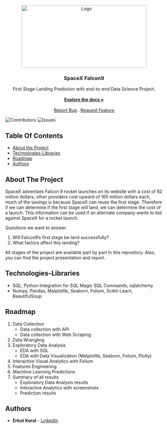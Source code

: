 <br/>
<p align="center">
  <a href="https://github.com/erkutkoral/Applied-Data-Science-Capstone">
    <img src="https://media.wired.com/photos/59443cbf3cf71b16ba5b9e1d/master/w_1920,c_limit/Rocket-Art-531752474.jpg" alt="Logo" width="400" height="200">
  </a>

  <h3 align="center">SpaceX Falcon9</h3>

  <p align="center">
    First Stage Landing Prediction with end-to-end Data Science Project.
    <br/>
    <br/>
    <a href="https://github.com/erkutkoral/Applied-Data-Science-Capstone"><strong>Explore the docs »</strong></a>
    <br/>
    <br/>
    <a href="https://github.com/erkutkoral/Applied-Data-Science-Capstone/issues">Report Bug</a>
    .
    <a href="https://github.com/erkutkoral/Applied-Data-Science-Capstone/issues">Request Feature</a>
  </p>
</p>

![Contributors](https://img.shields.io/github/contributors/erkutkoral/Applied-Data-Science-Capstone?color=dark-green) ![Issues](https://img.shields.io/github/issues/erkutkoral/Applied-Data-Science-Capstone) 

## Table Of Contents

* [About the Project](#about-the-project)
* [Technologies-Libraries](#technologies-libraries)
* [Roadmap](#roadmap)
* [Authors](#authors)


## About The Project

SpaceX advertises Falcon 9 rocket launches on its website with a cost of 62 million dollars; other providers cost upward of 165 million dollars each, much of the savings is because SpaceX can reuse the first stage. Therefore if we can determine if the first stage will land, we can determine the cost of a launch. This information can be used if an alternate company wants to bid against SpaceX for a rocket launch.

Questions we want to answer
1. Will Falcon9’s first stage be land successfully?
2. What factors affect this landing?

All stages of the project are available part by part in this repository.
Also, you can find the project presentation and report.

## Technologies-Libraries

* SQL, Python Integration for SQL Magic SQL Commands, sqlalchemy
* Numpy, Pandas, Matplotlib, Seaborn, Folium, Scikit-Learn, BeautifulSoup

## Roadmap

1. Data Collection
     * Data collection with API
     * Data collection with Web Scraping
2. Data Wrangling
3. Exploratory Data Analysis
     * EDA with SQL
     * EDA with Data Visualization (Matplotlib, Seaborn, Folium, Plotly)
4. Interactive Visual Analytics with Folium
5. Features Engineering
6. Machline Learning Predictions
7. Summary of all results
     * Exploratory Data Analysis results
     * Interactive Analytics with screenshots
     * Prediction results

## Authors

* **Erkut Koral** - [LınkedIn](https://www.linkedin.com/in/erkutkoral/)
